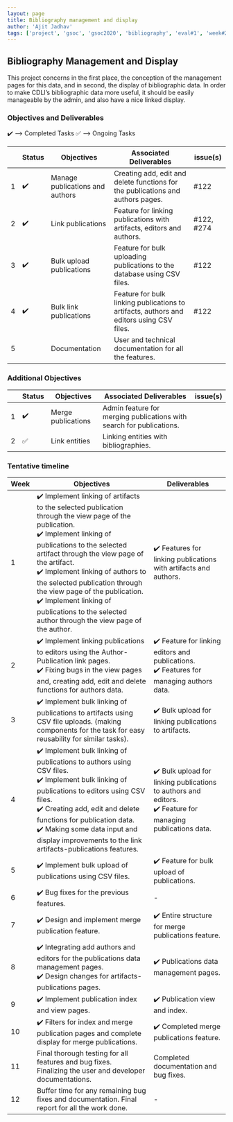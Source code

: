 ```yaml
---
layout: page
title: Bibliography management and display
author: 'Ajit Jadhav'
tags: ['project', 'gsoc', 'gsoc2020', 'bibliography', 'eval#1', 'week#2']
---
```


## Bibliography Management and Display

This project concerns in the first place,
the conception of the management pages for this data, and in second, the display of
bibliographic data. In order to make CDLI’s bibliographic data more useful, it should be
easily manageable by the admin, and also have a nice linked display.

### Objectives and Deliverables

:heavy_check_mark: --> Completed Tasks
:white_check_mark: --> Ongoing Tasks

| | Status  | Objectives                    | Associated Deliverables         | issue(s) |
| --- | --- | ----------------------------- | ---------------------------------------------- | -------- |
| 1 |:heavy_check_mark:|  Manage publications and authors | Creating add, edit and delete functions for the publications and authors pages. | #122 |
| 2 |:heavy_check_mark: | Link publications | Feature for linking publications with artifacts, editors and authors.   |    #122, #274      |
| 3 | :heavy_check_mark: | Bulk upload publications      | Feature for bulk uploading publications to the database using CSV files.            |   #122       |
| 4 | :heavy_check_mark: | Bulk link publications | Feature for bulk linking publications to artifacts, authors and editors using CSV files. | #122 |
| 5 |  | Documentation      | User and technical documentation for all the features.             |          |


### Additional Objectives

| | Status  | Objectives         | Associated Deliverables                                             | issue(s) |
| --- | --- | ------------------ | ------------------------------------------------------------------- | -------- |
| 1 | :heavy_check_mark: | Merge publications | Admin feature for merging publications with search for publications. |         |
| 2 | :white_check_mark: | Link entities | Linking entities with bibliographies.       |          |


### Tentative timeline  

| Week  |Objectives | Deliverables |
|---|---|---|
|1| :heavy_check_mark: Implement linking of artifacts to the selected publication through the view page of the publication. <br> :heavy_check_mark: Implement linking of publications to the selected artifact through the view page of the artifact. <br> :heavy_check_mark: Implement linking of authors to the selected publication through the view page of the publication. <br> :heavy_check_mark: Implement linking of publications to the selected author through the view page of the author. |  :heavy_check_mark: Features for linking publications with artifacts and authors. |
|2| :heavy_check_mark: Implement linking publications to editors using the Author-Publication link pages. <br> :heavy_check_mark: Fixing bugs in the view pages and, creating add, edit and delete functions for authors data.  | :heavy_check_mark: Feature for linking editors and publications. <br> :heavy_check_mark: Features for managing authors data.  |
|3| :heavy_check_mark: Implement bulk linking of publications to artifacts using CSV file uploads. (making components for the task for easy reusability for similar tasks).  | :heavy_check_mark: Bulk upload for linking publications to artifacts.  |
|4| :heavy_check_mark: Implement bulk linking of publications to authors using CSV files. <br> :heavy_check_mark: Implement bulk linking of publications to editors using CSV files. <br> :heavy_check_mark: Creating add, edit and delete functions for publication data. <br>  :heavy_check_mark: Making some data input and display improvements to the link artifacts-publications features.  | :heavy_check_mark: Bulk upload for linking publications to authors and editors. <br> :heavy_check_mark: Feature for managing publications data. |
|5| :heavy_check_mark: Implement bulk upload of publications using CSV files. | :heavy_check_mark: Feature for bulk upload of publications. |
|6| :heavy_check_mark: Bug fixes for the previous features.  | -  |
|7| :heavy_check_mark: Design and implement merge publication feature.   | :heavy_check_mark: Entire structure for merge publications feature.  |
|8| :heavy_check_mark: Integrating add authors and editors for the publications data management pages. <br> :heavy_check_mark: Design changes for artifacts-publications pages. |:heavy_check_mark: Publications data management pages. |
|9| :heavy_check_mark: Implement publication index and view pages.  | :heavy_check_mark: Publication view and index.  | 
|10| :heavy_check_mark: Filters for index and merge publication pages and complete display for merge publications. | :heavy_check_mark: Completed merge publications feature.  |
|11| Final thorough testing for all features and bug fixes. <br> Finalizing the user and developer documentations.   | Completed documentation and bug fixes.  |
|12| Buffer time for any remaining bug fixes and documentation. Final report for all the work done.  | -  |




